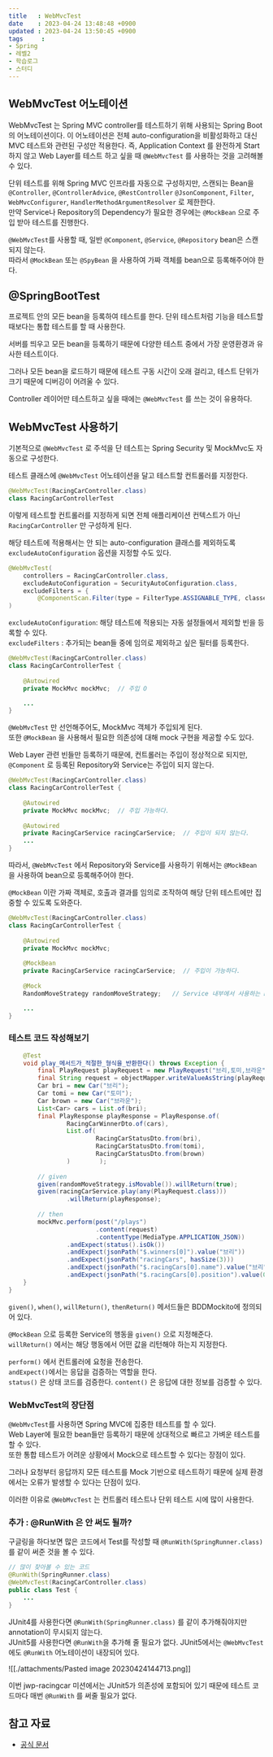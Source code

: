 ```yaml
---
title   : WebMvcTest
date    : 2023-04-24 13:48:48 +0900
updated : 2023-04-24 13:50:45 +0900
tags     : 
- Spring
- 레벨2
- 학습로그
- 스터디
---
```


## WebMvcTest 어노테이션

WebMvcTest 는 Spring MVC controller를 테스트하기 위해 사용되는 Spring Boot의 어노테이션이다.
이 어노테이션은 전체 auto-configuration을 비활성화하고 대신 MVC 테스트와 관련된 구성만 적용한다.
즉, Application Context 를 완전하게 Start 하지 않고 Web Layer를 테스트 하고 싶을 때 `@WebMvcTest` 를 사용하는 것을 고려해볼 수 있다.

단위 테스트를 위해 Spring MVC 인프라를 자동으로 구성하지만, 스캔되는 Bean을 `@Controller`, `@ControllerAdvice`, `@RestController` `@JsonComponent`, `Filter`, `WebMvcConfigurer`, `HandlerMethodArgumentResolver` 로 제한한다.    
만약 Service나 Repository의 Dependency가 필요한 경우에는 `@MockBean` 으로 주입 받아 테스트를 진행한다.

`@WebMvcTest`를 사용할 때, 일반 `@Component`, `@Service`, `@Repository` bean은 스캔되지 않는다.   
따라서 `@MockBean` 또는 `@SpyBean` 을 사용하여 가짜 객체를 bean으로 등록해주어야 한다.

## @SpringBootTest

프로젝트 안의 모든 bean을 등록하여 테스트를 한다. 단위 테스트처럼 기능을 테스트할 때보다는 통합 테스트를 할 때 사용한다.

서버를 띄우고 모든 bean을 등록하기 때문에 다양한 테스트 중에서 가장 운영환경과 유사한 테스트이다.

그러나 모든 bean을 로드하기 때문에 테스트 구동 시간이 오래 걸리고, 테스트 단위가 크기 때문에 디버깅이 어려울 수 있다.

Controller 레이어만 테스트하고 싶을 때에는 `@WebMvcTest` 를 쓰는 것이 유용하다.

## WebMvcTest 사용하기

기본적으로 `@WebMvcTest` 로 주석을 단 테스트는 Spring Security 및 MockMvc도 자동으로 구성한다.

테스트 클래스에 `@WebMvcTest` 어노테이션을 달고 테스트할 컨트롤러를 지정한다.

```java
@WebMvcTest(RacingCarController.class)  
class RacingCarControllerTest
```

이렇게 테스트할 컨트롤러를 지정하게 되면 전체 애플리케이션 컨텍스트가 아닌 `RacingCarController` 만 구성하게 된다.

해당 테스트에 적용해서는 안 되는 auto-configuration 클래스를 제외하도록 `excludeAutoConfiguration` 옵션을 지정할 수도 있다.

```java
@WebMvcTest(
    controllers = RacingCarController.class,
    excludeAutoConfiguration = SecurityAutoConfiguration.class,
    excludeFilters = {
        @ComponentScan.Filter(type = FilterType.ASSIGNABLE_TYPE, classes = SecurityConfig.class)}
)
```

`excludeAutoConfiguration`: 해당 테스트에 적용되는 자동 설정들에서 제외할 빈을 등록할 수 있다.   
`excludeFilters` : 추가되는 bean들 중에 임의로 제외하고 싶은 필터를 등록한다.

```java
@WebMvcTest(RacingCarController.class)   
class RacingCarControllerTest {  
  
    @Autowired  
    private MockMvc mockMvc;  // 주입 O  

	...
}
```

`@WebMvcTest` 만 선언해주어도, MockMvc 객체가 주입되게 된다.   
또한 `@MockBean` 을 사용해서 필요한 의존성에 대해 mock 구현을 제공할 수도 있다.

Web Layer 관련 빈들만 등록하기 때문에, 컨트롤러는 주입이 정상적으로 되지만, `@Component` 로 등록된 Repository와 Service는 주입이 되지 않는다.  

```java
@WebMvcTest(RacingCarController.class)  
class RacingCarControllerTest {  
  
    @Autowired  
    private MockMvc mockMvc;  // 주입 가능하다.
  
    @Autowired  
    private RacingCarService racingCarService;  // 주입이 되지 않는다.  
	...
}
```

따라서, `@WebMvcTest` 에서 Repository와 Service를 사용하기 위해서는 `@MockBean` 을 사용하여 bean으로 등록해주어야 한다.  

`@MockBean` 이란 가짜 객체로, 호출과 결과를 임의로 조작하여 해당 단위 테스트에만 집중할 수 있도록 도와준다.   

```java
@WebMvcTest(RacingCarController.class)  
class RacingCarControllerTest {  
  
    @Autowired  
    private MockMvc mockMvc;  
  
    @MockBean  
    private RacingCarService racingCarService;  // 주입이 가능하다.   
  
    @Mock  
    RandomMoveStrategy randomMoveStrategy;   // Service 내부에서 사용하는 RandomMoveStrategy Mocking   

	...
}
```

### 테스트 코드 작성해보기

```java
    @Test  
    void play_메서드가_적절한_형식을_반환한다() throws Exception {  
        final PlayRequest playRequest = new PlayRequest("브리,토미,브라운", 1);  
        final String request = objectMapper.writeValueAsString(playRequest);  
        Car bri = new Car("브리");  
        Car tomi = new Car("토미");  
        Car brown = new Car("브라운");  
        List<Car> cars = List.of(bri);  
        final PlayResponse playResponse = PlayResponse.of(  
                RacingCarWinnerDto.of(cars),  
                List.of(  
                        RacingCarStatusDto.from(bri),  
                        RacingCarStatusDto.from(tomi),  
                        RacingCarStatusDto.from(brown)  
                )        );  
  
        // given  
        given(randomMoveStrategy.isMovable()).willReturn(true);  
        given(racingCarService.play(any(PlayRequest.class)))  
                .willReturn(playResponse);  
  
        // then  
        mockMvc.perform(post("/plays")  
                        .content(request)  
                        .contentType(MediaType.APPLICATION_JSON))  
                .andExpect(status().isOk())  
                .andExpect(jsonPath("$.winners[0]").value("브리"))  
                .andExpect(jsonPath("racingCars", hasSize(3)))  
                .andExpect(jsonPath("$.racingCars[0].name").value("브리"))  
                .andExpect(jsonPath("$.racingCars[0].position").value(0));  
    }
}
```

`given()`, `when()`, `willReturn()`, `thenReturn()` 메서드들은 BDDMockito에 정의되어 있다.

`@MockBean` 으로 등록한 Service의 행동을 `given()` 으로 지정해준다.  
`willReturn()` 에서는 해당 행동에서 어떤 값을 리턴해야 하는지 지정한다.

`perform()` 에서 컨트롤러에 요청을 전송한다.  
`andExpect()`에서는 응답을 검증하는 역할을 한다.   
`status()` 은 상태 코드를 검증한다.
`content()` 은 응답에 대한 정보를 검증할 수 있다.

### WebMvcTest의 장단점

`@WebMvcTest`를 사용하면 Spring MVC에 집중한 테스트를 할 수 있다.   
Web Layer에 필요한 bean들만 등록하기 때문에 상대적으로 빠르고 가벼운 테스트를 할 수 있다.   
또한 통합 테스트가 어려운 상황에서 Mock으로 테스트할 수 있다는 장점이 있다.   

그러나 요청부터 응답까지 모든 테스트를 Mock 기반으로 테스트하기 때문에 실제 환경에서는 오류가 발생할 수 있다는 단점이 있다.   

이러한 이유로 `@WebMvcTest` 는 컨트롤러 테스트나 단위 테스트 시에 많이 사용한다.   

### 추가 : @RunWith 은 안 써도 될까?

구글링을 하다보면 많은 코드에서 Test를 작성할 때 `@RunWith(SpringRunner.class)` 를 같이 써준 것을 볼 수 있다.

```java
// 많이 찾아볼 수 있는 코드
@RunWith(SpringRunner.class) 
@WebMvcTest(RacingCarController.class) 
public class Test { 
	... 
}
```

JUnit4를 사용한다면 `@RunWith(SpringRunner.class)` 를 같이 추가해줘야지만 annotation이 무시되지 않는다.   
JUnit5를 사용한다면 `@RunWith`을 추가해 줄 필요가 없다. JUnit5에서는 `@WebMvcTest` 에도 `@RunWith` 어노테이션이 내장되어 있다.   

![[./attachments/Pasted image 20230424144713.png]]

이번 jwp-racingcar 미션에서는 JUnit5가 의존성에 포함되어 있기 때문에 테스트 코드마다 매번 `@RunWith` 를 써줄 필요가 없다.

## 참고 자료

- [공식 문서](https://docs.spring.io/spring-boot/docs/current/api/org/springframework/boot/test/autoconfigure/web/servlet/WebMvcTest.html)
